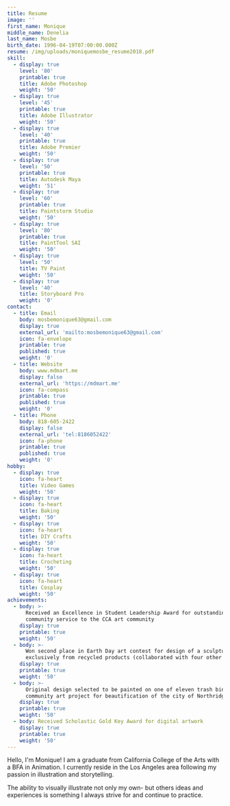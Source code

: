 ```yaml
---
title: Resume
image: ''
first_name: Monique
middle_name: Denelia
last_name: Mosbe
birth_date: 1996-04-19T07:00:00.000Z
resume: /img/uploads/moniquemosbe_resume2018.pdf
skill:
  - display: true
    level: '80'
    printable: true
    title: Adobe Photoshop
    weight: '50'
  - display: true
    level: '45'
    printable: true
    title: Adobe Illustrator
    weight: '50'
  - display: true
    level: '40'
    printable: true
    title: Adobe Premier
    weight: '50'
  - display: true
    level: '50'
    printable: true
    title: Autodesk Maya
    weight: '51'
  - display: true
    level: '60'
    printable: true
    title: Paintstorm Studio
    weight: '50'
  - display: true
    level: '80'
    printable: true
    title: PaintTool SAI
    weight: '50'
  - display: true
    level: '50'
    title: TV Paint
    weight: '50'
  - display: true
    level: '40'
    title: Storyboard Pro
    weight: '0'
contact:
  - title: Email
    body: mosbemonique63@gmail.com
    display: true
    external_url: 'mailto:mosbemonique63@gmail.com'
    icon: fa-envelope
    printable: true
    published: true
    weight: '0'
  - title: Website
    body: www.mdmart.me
    display: false
    external_url: 'https://mdmart.me'
    icon: fa-compass
    printable: true
    published: true
    weight: '0'
  - title: Phone
    body: 818-605-2422
    display: false
    external_url: 'tel:8186052422'
    icon: fa-phone
    printable: true
    published: true
    weight: '0'
hobby:
  - display: true
    icon: fa-heart
    title: Video Games
    weight: '50'
  - display: true
    icon: fa-heart
    title: Baking
    weight: '50'
  - display: true
    icon: fa-heart
    title: DIY Crafts
    weight: '50'
  - display: true
    icon: fa-heart
    title: Crocheting
    weight: '50'
  - display: true
    icon: fa-heart
    title: Cosplay
    weight: '50'
achievements:
  - body: >-
      Received an Excellence in Student Leadership Award for outstanding
      community service to the CCA art community
    display: true
    printable: true
    weight: '50'
  - body: >-
      Won second place in Earth Day art contest for design of a sculpture made
      exclusively from recycled products (collaborated with four other artists)
    display: true
    printable: true
    weight: '50'
  - body: >-
      Original design selected to be painted on one of eleven trash bins as a
      community art project for beautification of the city of Northridge, CA
    display: true
    printable: true
    weight: '50'
  - body: Received Scholastic Gold Key Award for digital artwork
    display: true
    printable: true
    weight: '50'
---
```

Hello, I'm Monique! I am a graduate from California College of the Arts with a BFA in Animation. I currently reside in the Los Angeles area following my passion in illustration and storytelling.

The ability to visually illustrate not only my own- but others ideas and experiences is something I always strive for and continue to practice.
